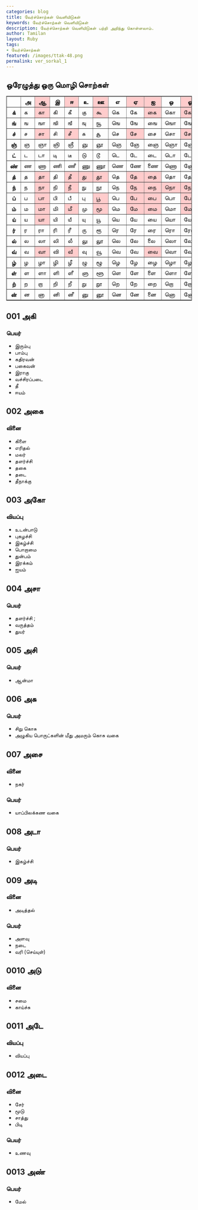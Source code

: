 ```yaml
---
categories: blog
title: வேர்ச்சொற்கள் வெளியிடுகள்
keywords: வேர்ச்சொற்கள் வெளியிடுகள்
description: வேர்ச்சொற்கள் வெளியிடுகள் பற்றி அறிந்து கொள்ளலாம்.
author: Tamilan
layout: Ruby
tags:
- வேர்ச்சொற்கள்
featured: /images/ttak-48.png
permalink: ver_sorkal_1
---
```


## ஒரேழுத்து ஒரு மொழி சொற்கள் 

 <table border="1" cellpadding="0" cellspacing="0">
<tbody>
<tr>
<th><br>
</th>
<th>அ</th>
<th bgcolor="#ffcccc">ஆ</th>
<th>இ</th>
<th bgcolor="#ffcccc">ஈ</th>
<th>உ</th>
<th bgcolor="#ffcccc">ஊ</th>
<th>எ</th>
<th bgcolor="#ffcccc">ஏ</th>
<th bgcolor="#ffcccc">ஐ</th>
<th>ஒ</th>
<th bgcolor="#ffcccc">ஓ</th>
<th>ஔ</th>
</tr>
<tr>
<th>க்</th>
<td>க</td>
<td bgcolor="#ffcccc">கா</td>
<td>கி</td>
<td>கீ</td>
<td>கு</td>
<td bgcolor="#ffcccc">கூ</td>
<td>கெ</td>
<td>கே</td>
<td bgcolor="#ffcccc">கை</td>
<td>கொ</td>
<td bgcolor="#ffcccc">கோ</td>
<td>கௌ</td>
</tr>
<tr>
<th>ங்</th>
<td>ங</td>
<td>ஙா</td>
<td>ஙி</td>
<td>ஙீ</td>
<td>ஙு</td>
<td>ஙூ</td>
<td>ஙெ</td>
<td>ஙே</td>
<td>ஙை</td>
<td>ஙொ</td>
<td>ஙோ</td>
<td>ஙௌ</td>
</tr>
<tr>
<th>ச்</th>
<td>ச</td>
<td bgcolor="#ffcccc">சா</td>
<td>சி</td>
<td bgcolor="#ffcccc">சீ</td>
<td>சு</td>
<td>சூ</td>
<td>செ</td>
<td bgcolor="#ffcccc">சே</td>
<td>சை</td>
<td>சொ</td>
<td bgcolor="#ffcccc">சோ</td>
<td>சௌ</td>
</tr>
<tr>
<th>ஞ்</th>
<td>ஞ</td>
<td>ஞா</td>
<td>ஞி</td>
<td>ஞீ</td>
<td>ஞு</td>
<td>ஞூ</td>
<td>ஞெ</td>
<td>ஞே</td>
<td>ஞை</td>
<td>ஞொ</td>
<td>ஞோ</td>
<td>ஞௌ</td>
</tr>
<tr>
<th>ட்</th>
<td>ட</td>
<td>டா</td>
<td>டி</td>
<td>டீ</td>
<td>டு</td>
<td>டூ</td>
<td>டெ</td>
<td>டே</td>
<td>டை</td>
<td>டொ</td>
<td>டோ</td>
<td>டௌ</td>
</tr>
<tr>
<th>ண்</th>
<td>ண</td>
<td>ணா</td>
<td>ணி</td>
<td>ணீ</td>
<td>ணு</td>
<td>ணூ</td>
<td>ணெ</td>
<td>ணே</td>
<td>ணை</td>
<td>ணொ</td>
<td>ணோ</td>
<td>ணௌ</td>
</tr>
<tr>
<th>த்</th>
<td>த</td>
<td bgcolor="#ffcccc">தா</td>
<td>தி</td>
<td bgcolor="#ffcccc">தீ</td>
<td bgcolor="#ffcccc">து</td>
<td bgcolor="#ffcccc">தூ</td>
<td>தெ</td>
<td bgcolor="#ffcccc">தே</td>
<td bgcolor="#ffcccc">தை</td>
<td>தொ</td>
<td>தோ</td>
<td>தௌ</td>
</tr>
<tr>
<th>ந்</th>
<td>ந</td>
<td bgcolor="#ffcccc">நா</td>
<td>நி</td>
<td bgcolor="#ffcccc">நீ</td>
<td>நு</td>
<td>நூ</td>
<td>நெ</td>
<td bgcolor="#ffcccc">நே</td>
<td bgcolor="#ffcccc">நை</td>
<td bgcolor="#ffcccc">நொ</td>
<td bgcolor="#ffcccc">நோ</td>
<td>நௌ</td>
</tr>
<tr>
<th>ப்</th>
<td>ப</td>
<td bgcolor="#ffcccc">பா</td>
<td>பி</td>
<td>பீ</td>
<td>பு</td>
<td bgcolor="#ffcccc">பூ</td>
<td>பெ</td>
<td bgcolor="#ffcccc">பே</td>
<td bgcolor="#ffcccc">பை</td>
<td>பொ</td>
<td bgcolor="#ffcccc">போ</td>
<td>பௌ</td>
</tr>
<tr>
<th>ம்</th>
<td>ம</td>
<td bgcolor="#ffcccc">மா</td>
<td>மி</td>
<td bgcolor="#ffcccc">மீ</td>
<td>மு</td>
<td bgcolor="#ffcccc">மூ</td>
<td>மெ</td>
<td bgcolor="#ffcccc">மே</td>
<td bgcolor="#ffcccc">மை</td>
<td>மொ</td>
<td bgcolor="#ffcccc">மோ</td>
<td>மௌ</td>
</tr>
<tr>
<th>ய்</th>
<td>ய</td>
<td bgcolor="#ffcccc">யா</td>
<td>யி</td>
<td>யீ</td>
<td>யு</td>
<td>யூ</td>
<td>யெ</td>
<td>யே</td>
<td>யை</td>
<td>யொ</td>
<td>யோ</td>
<td>யௌ</td>
</tr>
<tr>
<th>ர்</th>
<td>ர</td>
<td>ரா</td>
<td>ரி</td>
<td>ரீ</td>
<td>ரு</td>
<td>ரூ</td>
<td>ரெ</td>
<td>ரே</td>
<td>ரை</td>
<td>ரொ</td>
<td>ரோ</td>
<td>ரௌ</td>
</tr>
<tr>
<th>ல்</th>
<td>ல</td>
<td>லா</td>
<td>லி</td>
<td>லீ</td>
<td>லு</td>
<td>லூ</td>
<td>லெ</td>
<td>லே</td>
<td>லை</td>
<td>லொ</td>
<td>லோ</td>
<td>லௌ</td>
</tr>
<tr>
<th>வ்</th>
<td>வ</td>
<td bgcolor="#ffcccc">வா</td>
<td>வி</td>
<td bgcolor="#ffcccc">வீ</td>
<td>வு</td>
<td>வூ</td>
<td>வெ</td>
<td>வே</td>
<td bgcolor="#ffcccc">வை</td>
<td>வொ</td>
<td>வோ</td>
<td bgcolor="#ffcccc">வௌ</td>
</tr>
<tr>
<th>ழ்</th>
<td>ழ</td>
<td>ழா</td>
<td>ழி</td>
<td>ழீ</td>
<td>ழு</td>
<td>ழூ</td>
<td>ழெ</td>
<td>ழே</td>
<td>ழை</td>
<td>ழொ</td>
<td>ழோ</td>
<td>ழௌ</td>
</tr>
<tr>
<th>ள்</th>
<td>ள</td>
<td>ளா</td>
<td>ளி</td>
<td>ளீ</td>
<td>ளு</td>
<td>ளூ</td>
<td>ளெ</td>
<td>ளே</td>
<td>ளை</td>
<td>ளொ</td>
<td>ளோ</td>
<td>ளௌ</td>
</tr>
<tr>
<th>ற்</th>
<td>ற</td>
<td>றா</td>
<td>றி</td>
<td>றீ</td>
<td>று</td>
<td>றூ</td>
<td>றெ</td>
<td>றே</td>
<td>றை</td>
<td>றொ</td>
<td>றோ</td>
<td>றௌ</td>
</tr>
<tr>
<th>ன்</th>
<td>ன</td>
<td>னா</td>
<td>னி</td>
<td>னீ</td>
<td>னு</td>
<td>னூ</td>
<td>னெ</td>
<td>னே</td>
<td>னை</td>
<td>னொ</td>
<td>னோ</td>
<td>னௌ</td>
</tr>
</tbody>
</table>


## 001 அகி
### பெயர்
- இரும்பு
- பாம்பு
- கதிரவன்
- பகைவன்
- இராகு
- வச்சிரப்படை
- தீ
- ஈயம்
## 002 அகை
### வினை
- கிளை
- எரிதல்
- மலர்
- தளர்ச்சி
- தகை
- தடை
- தீநாக்கு
## 003 அகோ
### வியப்பு
- உடன்பாடு
- புகழச்சி
- இகழ்ச்சி
- பொறாமை
- துன்பம்
- இரக்கம்
- ஐயம்
## 004 அசா
### பெயர்
- தளர்ச்சி ;
- வருத்தம்
- துயர்
## 005 அசி
### பெயர்
- ஆன்மா
## 006 அசு
### பெயர்
- சிறு கொசு
- அழுகிய பொருட்களின் மீது அமரும் கொசு வகை
## 007 அசை
### வினை
- நகர்
### பெயர்
- யாப்பிலக்கண வகை
## 008 அடா
### பெயர்
- இகழ்ச்சி
## 009 அடி
### வினை
- அடித்தல்
### பெயர்
- அளவு
- நடை
- வரி (செய்யுள்)
## 0010 அடு
### வினை
- சமை
- காய்ச்சு
## 0011 அடே
### வியப்பு
- வியப்பு
## 0012 அடை
### வினை
- சேர்
- மூடு
- சாத்து
- பிடி
### பெயர்
- உணவு
## 0013 அண்
### பெயர்
- மேல்